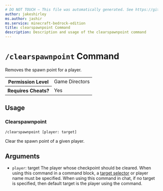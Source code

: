 ```yaml
---
# DO NOT TOUCH — This file was automatically generated. See https://github.com/mojang/minecraftapidocsgenerator to modify descriptions, examples, etc.
author: jakeshirley
ms.author: jashir
ms.service: minecraft-bedrock-edition
title: clearspawnpoint Command
description: Description and usage of the clearspawnpoint command
---
```

# `/clearspawnpoint` Command
Removes the spawn point for a player.

<table>
  <tr>
    <th>Permission Level</th>
    <td>Game Directors</td>
  </tr>
  <tr>
    <th>Requires Cheats?</th>
    <td>Yes</td>
  </tr>
</table>

## Usage
### Clearspawnpoint
`/clearspawnpoint [player: target]`

Clear the spawn point of a given player.

## Arguments
- `player`: target
The player whose checkpoint should be cleared. When using this command in a command block, a [target selector](https://learn.microsoft.com/minecraft/creator/documents/commandsintroduction#target-selectors) or player name must be specified. When using this command in chat, if no target is specified, then default target is the player using the command.
